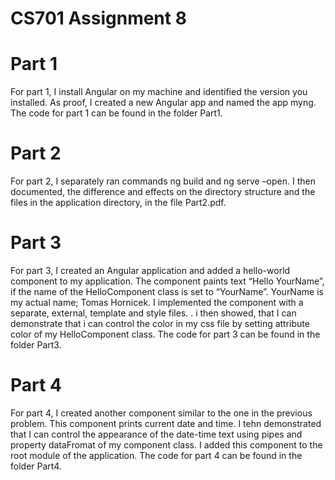 # CS701 Assignment 8

# Part 1

For part 1, I install Angular on my machine and identified the version you installed. As proof, I created a new Angular app and named the app myng.  The code for part 1 can be found in the folder Part1.

# Part 2

For part 2, I separately ran commands ng build and ng serve –open. I then documented, the difference and effects on the directory structure and the files in the application directory, in the file Part2.pdf. 
# Part 3

For part 3, I created an Angular application and added a hello-world component to my application. The component paints text “Hello YourName”, if the name of the HelloComponent class is set to “YourName”. YourName is my actual name; Tomas Hornicek. I implemented the component with a separate, external, template and style files. . i then showed, that I can demonstrate that i can control the color in my css file by setting attribute color of my HelloComponent class. The code for part 3 can be found in the folder Part3.


# Part 4

For part 4, I created another component similar to the one in the previous problem. This component prints current date and time. I tehn demonstrated that I can control the appearance of the date-time text using pipes and property dataFromat of my component class. I added this component to the root module of the application. The code for part 4 can be found in the folder Part4.